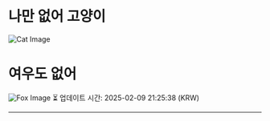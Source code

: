 
# 나만 없어 고양이

![Cat Image](https://cdn2.thecatapi.com/images/MTY4NTkzNA.jpg)

# 여우도 없어
![Fox Image](https://randomfox.ca/images/122.jpg)
⏳ 업데이트 시간: 2025-02-09 21:25:38 (KRW)

---
